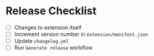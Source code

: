 # Release Checklist

- [ ] Changes to extension itself
- [ ] Increment version number in `extension/manifest.json`
- [ ] Update `changelog.yml`
- [ ] Run `Generate release` workflow
